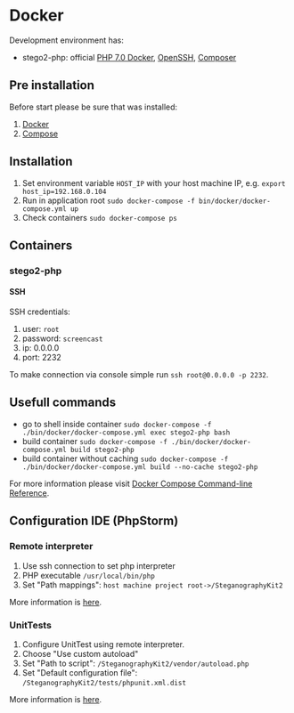 Docker
======

Development environment has:

* stego2-php: official [PHP 7.0 Docker](https://hub.docker.com/_/php/), [OpenSSH](https://www.openssh.com/), [Composer](https://getcomposer.org/)

Pre installation
----------------
Before start please be sure that was installed:

1. [Docker](https://docs.docker.com/engine/installation/)
2. [Compose](https://docs.docker.com/compose/install/)

Installation
------------
1. Set environment variable `HOST_IP` with your host machine IP, e.g. `export host_ip=192.168.0.104`
2. Run in application root `sudo docker-compose -f bin/docker/docker-compose.yml up`
3. Check containers `sudo docker-compose ps`

Containers
----------

### stego2-php

#### SSH
SSH credentials:

1. user: `root`
2. password: `screencast`
3. ip: 0.0.0.0
4. port: 2232

To make connection via console simple run `ssh root@0.0.0.0 -p 2232`.

Usefull commands
----------------

* go to shell inside container `sudo docker-compose -f ./bin/docker/docker-compose.yml exec stego2-php bash`
* build container `sudo docker-compose -f ./bin/docker/docker-compose.yml build stego2-php`
* build container without caching `sudo docker-compose -f ./bin/docker/docker-compose.yml build --no-cache stego2-php`

For more information please visit [Docker Compose Command-line Reference](https://docs.docker.com/compose/reference/).

Configuration IDE (PhpStorm)
---------------------------- 
### Remote interpreter
1. Use ssh connection to set php interpreter
2. PHP executable `/usr/local/bin/php`
3. Set "Path mappings": `host machine project root->/SteganographyKit2`

More information is [here](https://confluence.jetbrains.com/display/PhpStorm/Working+with+Remote+PHP+Interpreters+in+PhpStorm).

### UnitTests
1. Configure UnitTest using remote interpreter. 
2. Choose "Use custom autoload"
3. Set "Path to script": `/SteganographyKit2/vendor/autoload.php`
4. Set "Default configuration file": `/SteganographyKit2/tests/phpunit.xml.dist`

More information is [here](https://confluence.jetbrains.com/display/PhpStorm/Running+PHPUnit+tests+over+SSH+on+a+remote+server+with+PhpStorm).
